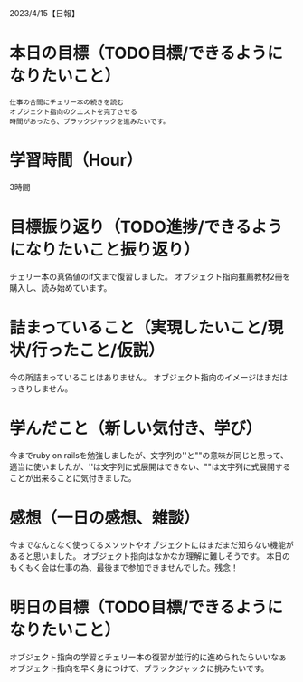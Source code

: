 2023/4/15【日報】

# 本日の目標（TODO目標/できるようになりたいこと）
    仕事の合間にチェリー本の続きを読む
    オブジェクト指向のクエストを完了させる
    時間があったら、ブラックジャックを進みたいです。
# 学習時間（Hour）
  3時間
# 目標振り返り（TODO進捗/できるようになりたいこと振り返り）
  チェリー本の真偽値のif文まで復習しました。
  オブジェクト指向推薦教材2冊を購入し、読み始めています。
# 詰まっていること（実現したいこと/現状/行ったこと/仮説）
  今の所詰まっていることはありません。
  オブジェクト指向のイメージはまだはっきりしません。
# 学んだこと（新しい気付き、学び）
  今までruby on railsを勉強しましたが、文字列の''と""の意味が同じと思って、適当に使いましたが、''は文字列に式展開はできない、""は文字列に式展開することが出来ることに気付きました。
# 感想（一日の感想、雑談）
  今までなんとなく使ってるメソットやオブジェクトにはまだまだ知らない機能があると思いました。
  オブジェクト指向はなかなか理解に難しそうです。
  本日のもくもく会は仕事の為、最後まで参加できませんでした。残念！
# 明日の目標（TODO目標/できるようになりたいこと）
  オブジェクト指向の学習とチェリー本の復習が並行的に進められたらいいなぁ
  オブジェクト指向を早く身につけて、ブラックジャックに挑みたいです。